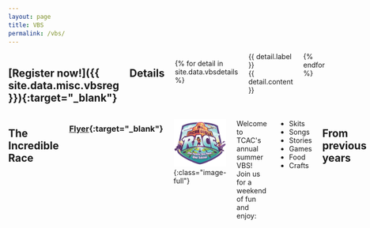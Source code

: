 ```yaml
---
layout: page
title: VBS
permalink: /vbs/
---
```


<div class="row">

<div class="four columns" id="vbs-sidebar" markdown="block">

## [Register now!]({{ site.data.misc.vbsreg }}){:target="_blank"} ##

## Details ##

{% for detail in site.data.vbsdetails %}
<div class="vbs-sidebar-row">
	<div class="vbs-sidebar-label">{{ detail.label }}</div>
	<div class="vbs-sidebar-content">{{ detail.content }}</div>
</div>
{% endfor %}
</div>

<div class="eight columns" markdown="block">

## The Incredible Race ##

### [Flyer](/files/vbsflyer2019.pdf){:target="_blank"} ###

![Incredible Race](/img/vbs-incredible-race-logo.png){:class="image-full"}

Welcome to TCAC's annual summer VBS! Join us for a weekend of fun and enjoy:

* Skits
* Songs
* Stories
* Games
* Food
* Crafts

## From previous years ##

![](/img/vbs2016-1.jpg){:class="image-full"}

![](/img/vbs2016-2.jpg){:class="image-full"}

![](/img/vbs2015-1.jpg){:class="image-full"}

![](/img/vbs2015-2.jpg){:class="image-full"}

</div>
</div>
